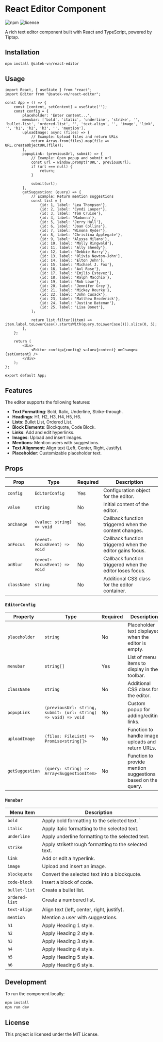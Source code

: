 # React Editor Component

![npm](https://img.shields.io/npm/v/@satek-vn/react-editor)
![license](https://img.shields.io/npm/l/@satek-vn/react-editor)

A rich text editor component built with React and TypeScript, powered by Tiptap.

## Installation

```sh
npm install @satek-vn/react-editor
```

## Usage

```tsx
import React, { useState } from "react";
import Editor from "@satek-vn/react-editor";

const App = () => {
    const [content, setContent] = useState('');
    const config = {
        placeholder: 'Enter content...',
        menubar: ['bold', 'italic', 'underline', 'strike', '', 'bullet-list', 'ordered-list', '', 'text-align', '', 'image', 'link', '', 'h1', 'h2', 'h3', '', 'mention'],
        uploadImage: async (files) => {
            // Example: Upload files and return URLs
            return Array.from(files).map(file => URL.createObjectURL(file));
        },
        popupLink: (previousUrl, submit) => {
            // Example: Open popup and submit url
            const url = window.prompt('URL', previousUrl);
            if (url === null) {
                return;
            }

            submit(url);
        },
        getSuggestion: (query) => {
            // Example: Return mention suggestions
            const list = [
                {id: 1, label: 'Lea Thompson'},
                {id: 2, label: 'Cyndi Lauper'},
                {id: 3, label: 'Tom Cruise'},
                {id: 4, label: 'Madonna'},
                {id: 5, label: 'Jerry Hall'},
                {id: 6, label: 'Joan Collins'},
                {id: 7, label: 'Winona Ryder'},
                {id: 8, label: 'Christina Applegate'},
                {id: 9, label: 'Alyssa Milano'},
                {id: 10, label: 'Molly Ringwald'},
                {id: 11, label: 'Ally Sheedy'},
                {id: 12, label: 'Debbie Harry'},
                {id: 13, label: 'Olivia Newton-John'},
                {id: 14, label: 'Elton John'},
                {id: 15, label: 'Michael J. Fox'},
                {id: 16, label: 'Axl Rose'},
                {id: 17, label: 'Emilio Estevez'},
                {id: 18, label: 'Ralph Macchio'},
                {id: 19, label: 'Rob Lowe'},
                {id: 20, label: 'Jennifer Grey'},
                {id: 21, label: 'Mickey Rourke'},
                {id: 22, label: 'John Cusack'},
                {id: 23, label: 'Matthew Broderick'},
                {id: 24, label: 'Justine Bateman'},
                {id: 25, label: 'Lisa Bonet'},
            ];

            return list.filter((item) => item.label.toLowerCase().startsWith(query.toLowerCase())).slice(0, 5);
        },
    };

    return (
        <div>
            <Editor config={config} value={content} onChange={setContent} />
        </div>
    );
};

export default App;
```

## Features

The editor supports the following features:

- **Text Formatting**: Bold, Italic, Underline, Strike-through.
- **Headings**: H1, H2, H3, H4, H5, H6.
- **Lists**: Bullet List, Ordered List.
- **Block Elements**: Blockquote, Code Block.
- **Links**: Add and edit hyperlinks.
- **Images**: Upload and insert images.
- **Mentions**: Mention users with suggestions.
- **Text Alignment**: Align text (Left, Center, Right, Justify).
- **Placeholder**: Customizable placeholder text.

## Props

| Prop         | Type                                   | Required | Description                                                                 |
|--------------|----------------------------------------|----------|-----------------------------------------------------------------------------|
| `config`     | `EditorConfig`                         | Yes      | Configuration object for the editor.                                        |
| `value`      | `string`                               | No       | Initial content of the editor.                                              |
| `onChange`   | `(value: string) => void`              | Yes      | Callback function triggered when the content changes.                       |
| `onFocus`    | `(event: FocusEvent) => void`          | No       | Callback function triggered when the editor gains focus.                    |
| `onBlur`     | `(event: FocusEvent) => void`          | No       | Callback function triggered when the editor loses focus.                    |
| `className`  | `string`                               | No       | Additional CSS class for the editor container.                              |

### `EditorConfig`

| Property        | Type                                                           | Required | Description                                                                |
|-----------------|----------------------------------------------------------------|----------|----------------------------------------------------------------------------|
| `placeholder`   | `string`                                                       | No       | Placeholder text displayed when the editor is empty.                       |
| `menubar`       | `string[]`                                                     | Yes      | List of menu items to display in the toolbar.                              |
| `className`     | `string`                                                       | No       | Additional CSS class for the editor.                                       |
| `popupLink`     | `(previousUrl: string, submit: (url: string) => void) => void` | No       | Custom popup for adding/editing links.                                     |
| `uploadImage`   | `(files: FileList) => Promise<string[]>`                       | No       | Function to handle image uploads and return URLs.                          |
| `getSuggestion` | `(query: string) => Array<SuggestionItem>`                     | No       | Function to provide mention suggestions based on the query.                |

### `Menubar`

| Menu Item       | Description                                          |
|-----------------|------------------------------------------------------|
| `bold`          | Apply bold formatting to the selected text. `        |
| `italic`        | Apply italic formatting to the selected text.        |
| `underline`     | Apply underline formatting to the selected text.     |
| `strike`        | Apply strikethrough formatting to the selected text. |
| `link`          | Add or edit a hyperlink.                             |
| `image`         | Upload and insert an image.                          |
| `blockquote`    | Convert the selected text into a blockquote.         |
| `code-block`    | Insert a block of code.                              |
| `bullet-list`   | Create a bullet list.                                |
| `ordered-list`  | Create a numbered list.                              |
| `text-align`    | Align text (left, center, right, justify).           |
| `mention`       | Mention a user with suggestions.                     |
| `h1`            | Apply Heading 1 style.                               |
| `h2`            | Apply Heading 2 style.                               |
| `h3`            | Apply Heading 3 style.                               |
| `h4`            | Apply Heading 4 style.                               |
| `h5`            | Apply Heading 5 style.                               |
| `h6`            | Apply Heading 6 style.                               |

## Development

To run the component locally:

```sh
npm install
npm run dev
```

## License

This project is licensed under the MIT License.


